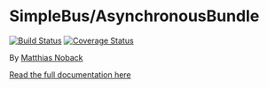 # SimpleBus/AsynchronousBundle

[![Build Status](https://travis-ci.org/SimpleBus/AsynchronousBundle.svg?branch=master)](https://travis-ci.org/SimpleBus/AsynchronousBundle) [![Coverage Status](https://coveralls.io/repos/SimpleBus/AsynchronousBundle/badge.svg)](https://coveralls.io/r/SimpleBus/AsynchronousBundle)

By [Matthias Noback](http://php-and-symfony.matthiasnoback.nl/)

[Read the full documentation here](http://simplebus.github.io/AsynchronousBundle/)
